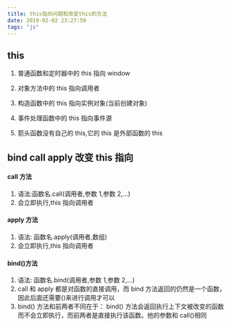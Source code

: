 ```yaml
---
title: this指向问题和改变this的方法
date: 2019-02-02 23:27:59
tags: "js"
---
```


## this

1. 普通函数和定时器中的 this 指向 window

2. 对象方法中的 this 指向调用者

3. 构造函数中的 this 指向实例对象(当前创建对象)

4. 事件处理函数中的 this 指向事件源

5. 箭头函数没有自己的 this,它的 this 是外部函数的 this

## bind call apply 改变 this 指向
<!-- more -->
#### call 方法

1. 语法:函数名.call(调用者,参数 1,参数 2,...)
2. 会立即执行,this 指向调用者

#### apply 方法

1. 语法: 函数名.apply(调用者,数组)
2. 会立即执行,this 指向调用者

#### bind()方法

1. 语法: 函数名.bind(调用者,参数 1,参数 2,...)
2. call 和 apply 都是对函数的直接调用，而 bind 方法返回的仍然是一个函数，因此后面还需要()来进行调用才可以
3. bind() 方法和前两者不同在于： bind() 方法会返回执行上下文被改变的函数而不会立即执行，而前两者是直接执行该函数。他的参数和 call()相同
